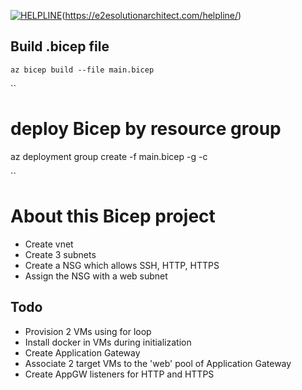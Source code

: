 
[![HELPLINE](https://github.com/e2eSolutionArchitect/academy/assets/8308302/3b85acaf-50f5-4a4f-850d-46216de108af)](Helpline)(https://e2esolutionarchitect.com/helpline/)


## Build .bicep file
```
az bicep build --file main.bicep
```

``
# deploy Bicep by resource group
az deployment group create -f main.bicep -g <resource-group-name> -c

``

# About this Bicep project
- Create vnet
- Create 3 subnets
- Create a NSG which allows SSH, HTTP, HTTPS
- Assign the NSG with a web subnet

## Todo 
- Provision 2 VMs using for loop
- Install docker in VMs during initialization
- Create Application Gateway
- Associate 2 target VMs to the 'web' pool of Application Gateway
- Create AppGW listeners for HTTP and HTTPS